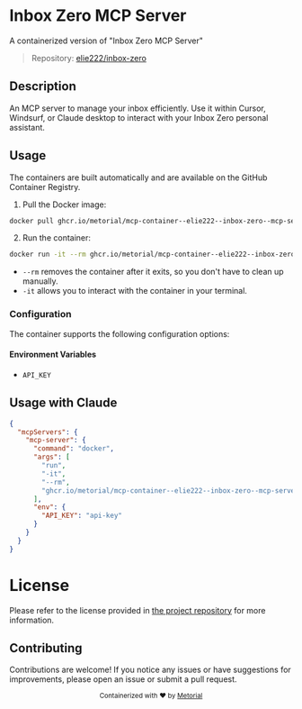 
# Inbox Zero MCP Server

A containerized version of "Inbox Zero MCP Server"

> Repository: [elie222/inbox-zero](https://github.com/elie222/inbox-zero)

## Description

An MCP server to manage your inbox efficiently. Use it within Cursor, Windsurf, or Claude desktop to interact with your Inbox Zero personal assistant.


## Usage

The containers are built automatically and are available on the GitHub Container Registry.

1. Pull the Docker image:

```bash
docker pull ghcr.io/metorial/mcp-container--elie222--inbox-zero--mcp-server
```

2. Run the container:

```bash
docker run -it --rm ghcr.io/metorial/mcp-container--elie222--inbox-zero--mcp-server 
```

- `--rm` removes the container after it exits, so you don't have to clean up manually.
- `-it` allows you to interact with the container in your terminal.


### Configuration

The container supports the following configuration options:




#### Environment Variables

- `API_KEY`




## Usage with Claude

```json
{
  "mcpServers": {
    "mcp-server": {
      "command": "docker",
      "args": [
        "run",
        "-it",
        "--rm",
        "ghcr.io/metorial/mcp-container--elie222--inbox-zero--mcp-server"
      ],
      "env": {
        "API_KEY": "api-key"
      }
    }
  }
}
```

# License

Please refer to the license provided in [the project repository](https://github.com/elie222/inbox-zero) for more information.

## Contributing

Contributions are welcome! If you notice any issues or have suggestions for improvements, please open an issue or submit a pull request.

<div align="center">
  <sub>Containerized with ❤️ by <a href="https://metorial.com">Metorial</a></sub>
</div>
  